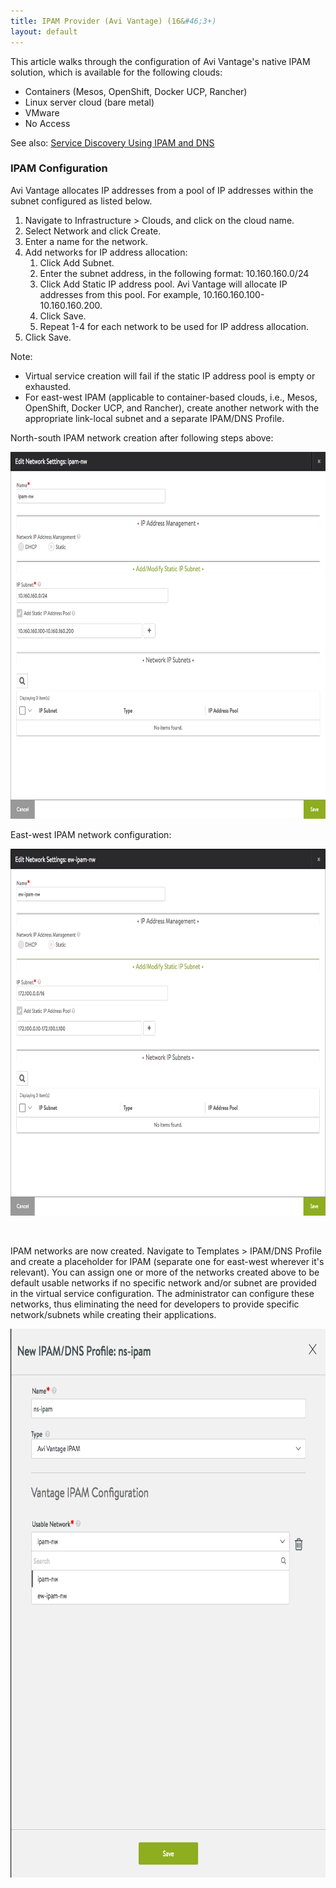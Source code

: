 ```yaml
---
title: IPAM Provider (Avi Vantage) (16&#46;3+)
layout: default
---
```

This article walks through the configuration of Avi Vantage's native IPAM solution, which is available for the following clouds:

* Containers (Mesos, OpenShift, Docker UCP, Rancher)
* Linux server cloud (bare metal)
* VMware
* No Access 

See also: <a href="/service-discovery-using-ipam-and-dns-16-3/">Service Discovery Using IPAM and DNS</a>

### IPAM Configuration

Avi Vantage allocates IP addresses from a pool of IP addresses within the subnet configured as listed below.
<ol> 
 <li>Navigate to Infrastructure &gt; Clouds, and click on the cloud name.</li> 
 <li>Select Network and click Create.</li> 
 <li>Enter a name for the network.</li> 
 <li>Add networks for IP address allocation: 
  <ol> 
   <li>Click Add Subnet.</li> 
   <li>Enter the subnet address, in the following format: 10.160.160.0/24</li> 
   <li>Click Add Static IP address pool. Avi Vantage will allocate IP addresses from this pool. For example, 10.160.160.100-10.160.160.200.</li> 
   <li>Click Save.</li> 
   <li>Repeat 1-4 for each network to be used for IP address allocation.</li> 
  </ol> </li> 
 <li>Click Save.</li> 
</ol> 

Note:

* Virtual service creation will fail if the static IP address pool is empty or exhausted.
* For east-west IPAM (applicable to container-based clouds, i.e., Mesos, OpenShift, Docker UCP, and Rancher), create another network with the appropriate link-local subnet and a separate IPAM/DNS Profile. 

North-south IPAM network creation after following steps above:

<a href="img/ns-ipam-nw.png"><img class=" wp-image-16344 aligncenter" src="img/ns-ipam-nw.png" alt="ns-ipam-nw" width="717" height="587"></a>

East-west IPAM network configuration:

<a href="img/ew-ipam-nw-1.png"><img class=" wp-image-16348 aligncenter" src="img/ew-ipam-nw-1.png" alt="ew-ipam-nw" width="715" height="587"></a>

 

IPAM networks are now created. Navigate to Templates > IPAM/DNS Profile and create a placeholder for IPAM (separate one for east-west wherever it's relevant). You can assign one or more of the networks created above to be default usable networks if no specific network and/or subnet are provided in the virtual service configuration. The administrator can configure these networks, thus eliminating the need for developers to provide specific network/subnets while creating their applications.

<a href="img/avi-ipam-profile.png"><img class=" wp-image-16350 aligncenter" src="img/avi-ipam-profile.png" alt="avi-ipam-profile" width="711" height="878"></a>

